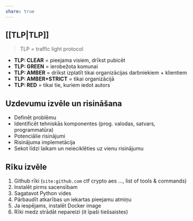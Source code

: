 ```yaml
---
share: true
---
```

## [[TLP|TLP]]
> TLP = traffic light protocol

* **TLP: CLEAR** = pieejama visiem, drīkst pubicēt
* **TLP: GREEN** = ierobežota komunai
* **TLP: AMBER** = drīkst izplatīt tikai organizācijas darbniekiem + klientiem
* **TLP: AMBER+STRICT** = tikai organizācijā
* **TLP: RED** = tikai tie, kuriem iedot autors

## Uzdevumu izvēle un risināšana
- Definēt problēmu
- Identificēt tehniskās komponentes (prog. valodas, satvars, programmatūra)
- Potenciālie risinājumi
- Risinājuma implemetācija
- Sekot līdzi laikam un neieciklēties uz vienu risinājumu

## Rīku izvēle 
1. Github rīki (`site:github.com` ctf crypto aes ..., list of tools & commands)
2. Instalēt pirms sacensībam
3. Sagatavot Python vides
4. Pārbaudīt atkarības un iekartas pieejamu atmiņu
5. Ja iespējams, instalēt Docker image
6. Rīki medz strādāt nepareizi (it īpaši tiešsaistes)

